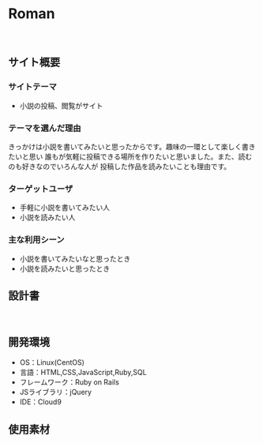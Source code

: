 # Roman
​
## サイト概要
### サイトテーマ
- 小説の投稿、閲覧がサイト
​
### テーマを選んだ理由
きっかけは小説を書いてみたいと思ったからです。趣味の一環として楽しく書きたいと思い
誰もが気軽に投稿できる場所を作りたいと思いました。また、読むのも好きなのでいろんな人が
投稿した作品を読みたいことも理由です。
​
### ターゲットユーザ
- 手軽に小説を書いてみたい人
- 小説を読みたい人
​
### 主な利用シーン
- 小説を書いてみたいなと思ったとき
- 小説を読みたいと思ったとき
​
## 設計書
​
## 開発環境
- OS：Linux(CentOS)
- 言語：HTML,CSS,JavaScript,Ruby,SQL
- フレームワーク：Ruby on Rails
- JSライブラリ：jQuery
- IDE：Cloud9
​
## 使用素材
